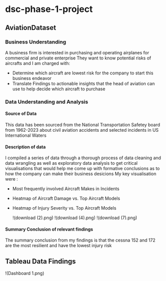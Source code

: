 # dsc-phase-1-project
## AviationDataset
### Business Understanding
A business firm is interested in purchasing and operating airplanes for commercial and private enterprise
They want to know potential risks of aircrafts and I am charged with:

*  Determine which aircraft are lowest risk for the company to start this business endeavor
* Translate Findings to actionable insights that the head of aviation can use to help decide which aircraft to purchase

 ### Data Understanding and Analysis
 #### Source of Data
This data has been sourced from the National Transportation Safetey board from 1962-2023 about civil aviation accidents and selected incidents in US International Waters

#### Description of data 
I compiled a series of data through a thorough process of data cleaning and data wrangling as well as exploratory data analysis to get critical visualisations that would help me come up with formative conclusions as to how the company can make their business desicions
My key visualisation were :
* Most frequently involved Aircraft Makes in Incidents
* Heatmap of Aircraft Damage vs. Top Aircraft Models
* Heatmap of Injury Severity vs. Top Aircraft Models

  !(download (2).png)
  !(download (4).png)
  !(download (7).png)

#### Summary Conclusion of relevant findings
The summary conclusion from my findings is that the cessna 152 and 172 are the most resilient and have the lowest injury risk

## Tableau Data Findings
!(Dashboard 1.png)

  
